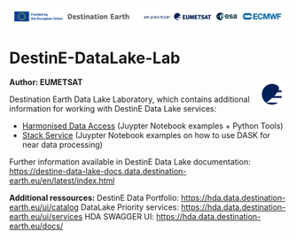 <img src="./img/DestinE-banner.jpg"
     alt="Destination Earth banner"
/>

# DestinE-DataLake-Lab
**Author: EUMETSAT** 
 <img style="float: right; width: 12%" src="./img/EUMETSAT-icon.png"/> 

Destination Earth Data Lake Laboratory, which contains additional information for working with DestinE Data Lake services:
- [Harmonised Data Access](https://github.com/destination-earth/DestinE-DataLake-Lab/tree/main/HDA) (Juypter Notebook examples + Python Tools)
- [Stack Service](https://github.com/destination-earth/DestinE-DataLake-Lab/tree/main/STACK) (Juypter Notebook examples on how to use DASK for near data processing)

Further information available in DestinE Data Lake documentation: https://destine-data-lake-docs.data.destination-earth.eu/en/latest/index.html


**Additional ressources:**
DestinE Data Portfolio: https://hda.data.destination-earth.eu/ui/catalog
DataLake Priority services: https://hda.data.destination-earth.eu/ui/services 
HDA SWAGGER UI: https://hda.data.destination-earth.eu/docs/